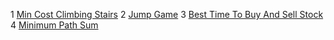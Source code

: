 1 [Min Cost Climbing Stairs](https://leetcode.com/problems/min-cost-climbing-stairs/description/)
2 [Jump Game](https://leetcode.com/problems/jump-game/submissions/1)
3 [Best Time To Buy And Sell Stock](https://leetcode.com/problems/best-time-to-buy-and-sell-stock-ii/)
4 [Minimum Path Sum](https://leetcode.com/problems/minimum-path-sum/)
